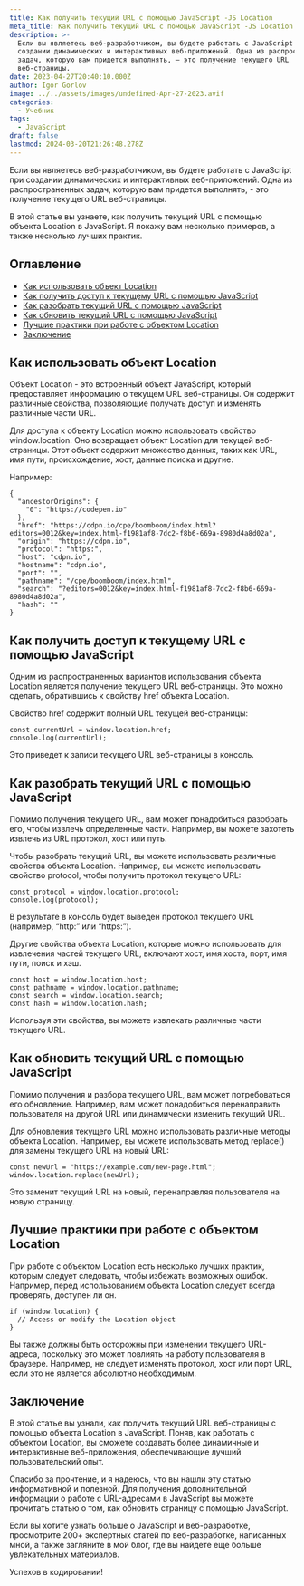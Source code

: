 ```yaml
---
title: Как получить текущий URL с помощью JavaScript -JS Location
meta_title: Как получить текущий URL с помощью JavaScript -JS Location - Igor Gorlov
description: >-
  Если вы являетесь веб-разработчиком, вы будете работать с JavaScript при
  создании динамических и интерактивных веб-приложений. Одна из распространенных
  задач, которую вам придется выполнять, – это получение текущего URL
  веб-страницы.
date: 2023-04-27T20:40:10.000Z
author: Igor Gorlov
image: ../../assets/images/undefined-Apr-27-2023.avif
categories:
  - Учебник
tags:
  - JavaScript
draft: false
lastmod: 2024-03-20T21:26:48.278Z
---
```


Если вы являетесь веб-разработчиком, вы будете работать с JavaScript при создании динамических и интерактивных веб-приложений. Одна из распространенных задач, которую вам придется выполнять, - это получение текущего URL веб-страницы.

В этой статье вы узнаете, как получить текущий URL с помощью объекта Location в JavaScript. Я покажу вам несколько примеров, а также несколько лучших практик.

<!-- wp:rank-math/toc-block {"title":"Оглавление","headings":[{"key":"6aaa1017-b86c-4af0-a1c3-f2632a99b45a","content":"Как использовать объект Location","level":2,"link":"#как-использовать-объект-location","disable":false,"isUpdated":false,"isGeneratedLink":true},{"key":"4c33a3e7-e99d-4509-9fc7-b2fc23552013","content":"Как получить доступ к текущему URL с помощью JavaScript","level":2,"link":"#как-получить-доступ-к-текущему-url-с-помощью-java-script","disable":false,"isUpdated":false,"isGeneratedLink":true},{"key":"e3472d66-553c-4f29-8a9c-418a410fbfae","content":"Как разобрать текущий URL с помощью JavaScript","level":2,"link":"#как-разобрать-текущий-url-с-помощью-java-script","disable":false,"isUpdated":false,"isGeneratedLink":true},{"key":"9d9742c3-145b-49c5-8627-cdb36cb6235a","content":"Как обновить текущий URL с помощью JavaScript","level":2,"link":"#как-обновить-текущий-url-с-помощью-java-script","disable":false,"isUpdated":false,"isGeneratedLink":true},{"key":"5089416a-7304-4059-8afd-467b450ba9e2","content":"Лучшие практики при работе с объектом Location","level":2,"link":"#лучшие-практики-при-работе-с-объектом-location","disable":false,"isUpdated":false,"isGeneratedLink":true},{"key":"8c498d76-7cc1-4af8-ace4-11d6e8c83d45","content":"Заключение","level":2,"link":"#заключение","disable":false,"isUpdated":false,"isGeneratedLink":true}],"listStyle":"ul"} -->
<div class="wp-block-rank-math-toc-block" id="rank-math-toc"><h2>Оглавление</h2><nav><ul><li class=""><a href="#как-использовать-объект-location">Как использовать объект Location</a></li><li class=""><a href="#как-получить-доступ-к-текущему-url-с-помощью-java-script">Как получить доступ к текущему URL с помощью JavaScript</a></li><li class=""><a href="#как-разобрать-текущий-url-с-помощью-java-script">Как разобрать текущий URL с помощью JavaScript</a></li><li class=""><a href="#как-обновить-текущий-url-с-помощью-java-script">Как обновить текущий URL с помощью JavaScript</a></li><li class=""><a href="#лучшие-практики-при-работе-с-объектом-location">Лучшие практики при работе с объектом Location</a></li><li class=""><a href="#заключение">Заключение</a></li></ul></nav></div>
<!-- /wp:rank-math/toc-block -->

<h2 class="wp-block-heading" id="как-использовать-объект-location">Как использовать объект Location</h2>

Объект Location - это встроенный объект JavaScript, который предоставляет информацию о текущем URL веб-страницы. Он содержит различные свойства, позволяющие получать доступ и изменять различные части URL.

Для доступа к объекту Location можно использовать свойство window.location. Оно возвращает объект Location для текущей веб-страницы. Этот объект содержит множество данных, таких как URL, имя пути, происхождение, хост, данные поиска и другие.

Например:

<!-- wp:code -->
<pre class="wp-block-code"><code lang="javascript" class="language-javascript">{
  "ancestorOrigins": {
    "0": "https://codepen.io"
  },
  "href": "https://cdpn.io/cpe/boomboom/index.html?editors=0012&amp;key=index.html-f1981af8-7dc2-f8b6-669a-8980d4a8d02a",
  "origin": "https://cdpn.io",
  "protocol": "https:",
  "host": "cdpn.io",
  "hostname": "cdpn.io",
  "port": "",
  "pathname": "/cpe/boomboom/index.html",
  "search": "?editors=0012&amp;key=index.html-f1981af8-7dc2-f8b6-669a-8980d4a8d02a",
  "hash": ""
}
</code></pre>
<!-- /wp:code -->

<h2 class="wp-block-heading" id="как-получить-доступ-к-текущему-url-с-помощью-java-script">Как получить доступ к текущему URL с помощью JavaScript</h2>

Одним из распространенных вариантов использования объекта Location является получение текущего URL веб-страницы. Это можно сделать, обратившись к свойству href объекта Location.

Свойство href содержит полный URL текущей веб-страницы:

<!-- wp:code -->
<pre class="wp-block-code"><code lang="javascript" class="language-javascript">const currentUrl = window.location.href;
console.log(currentUrl);
</code></pre>
<!-- /wp:code -->

Это приведет к записи текущего URL веб-страницы в консоль.

<h2 class="wp-block-heading" id="как-разобрать-текущий-url-с-помощью-java-script">Как разобрать текущий URL с помощью JavaScript</h2>

Помимо получения текущего URL, вам может понадобиться разобрать его, чтобы извлечь определенные части. Например, вы можете захотеть извлечь из URL протокол, хост или путь.

Чтобы разобрать текущий URL, вы можете использовать различные свойства объекта Location. Например, вы можете использовать свойство protocol, чтобы получить протокол текущего URL:

<!-- wp:code -->
<pre class="wp-block-code"><code lang="javascript" class="language-javascript">const protocol = window.location.protocol;
console.log(protocol);
</code></pre>
<!-- /wp:code -->

В результате в консоль будет выведен протокол текущего URL (например, “http:” или “https:”).

Другие свойства объекта Location, которые можно использовать для извлечения частей текущего URL, включают хост, имя хоста, порт, имя пути, поиск и хэш.

<!-- wp:code -->
<pre class="wp-block-code"><code lang="javascript" class="language-javascript">const host = window.location.host;
const pathname = window.location.pathname;
const search = window.location.search;
const hash = window.location.hash;
</code></pre>
<!-- /wp:code -->

Используя эти свойства, вы можете извлекать различные части текущего URL.

<h2 class="wp-block-heading" id="как-обновить-текущий-url-с-помощью-java-script">Как обновить текущий URL с помощью JavaScript</h2>

Помимо получения и разбора текущего URL, вам может потребоваться его обновление. Например, вам может понадобиться перенаправить пользователя на другой URL или динамически изменить текущий URL.

Для обновления текущего URL можно использовать различные методы объекта Location. Например, вы можете использовать метод replace() для замены текущего URL на новый URL:

<!-- wp:code -->
<pre class="wp-block-code"><code lang="javascript" class="language-javascript">const newUrl = "https://example.com/new-page.html";
window.location.replace(newUrl);
</code></pre>
<!-- /wp:code -->

Это заменит текущий URL на новый, перенаправляя пользователя на новую страницу.

<h2 class="wp-block-heading" id="лучшие-практики-при-работе-с-объектом-location">Лучшие практики при работе с объектом Location</h2>

При работе с объектом Location есть несколько лучших практик, которым следует следовать, чтобы избежать возможных ошибок. Например, перед использованием объекта Location следует всегда проверять, доступен ли он.

<!-- wp:code -->
<pre class="wp-block-code"><code lang="javascript" class="language-javascript">if (window.location) {
  // Access or modify the Location object
}
</code></pre>
<!-- /wp:code -->

Вы также должны быть осторожны при изменении текущего URL-адреса, поскольку это может повлиять на работу пользователя в браузере. Например, не следует изменять протокол, хост или порт URL, если это не является абсолютно необходимым.

<h2 class="wp-block-heading" id="заключение">Заключение</h2>

В этой статье вы узнали, как получить текущий URL веб-страницы с помощью объекта Location в JavaScript. Поняв, как работать с объектом Location, вы сможете создавать более динамичные и интерактивные веб-приложения, обеспечивающие лучший пользовательский опыт.

Спасибо за прочтение, и я надеюсь, что вы нашли эту статью информативной и полезной. Для получения дополнительной информации о работе с URL-адресами в JavaScript вы можете прочитать статью о том, как обновить страницу с помощью JavaScript.

Если вы хотите узнать больше о JavaScript и веб-разработке, просмотрите 200+ экспертных статей по веб-разработке, написанных мной, а также загляните в мой блог, где вы найдете еще больше увлекательных материалов.

Успехов в кодировании!
